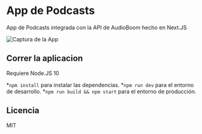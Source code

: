 # App de Podcasts

App de Podcasts integrada con la API de AudioBoom hecho en Next.JS

![Captura de la App](./.readme-static/captura.png)

## Correr la aplicacion

Requiere Node.JS 10

*`npm install` para instalar las dependencias.
*`npm run dev` para el entorno de desarrollo.
*`npm run build && npm start` para el entorno de producción.

## Licencia

MIT
